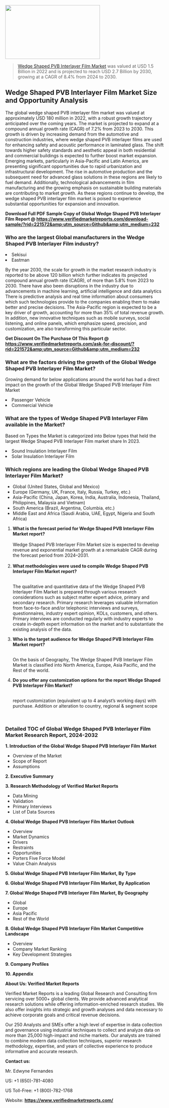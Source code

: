 <img src="https://ffe5etoiles.com/wp-content/uploads/2024/12/MST1-300x171.png" alt="" width="300" height="171" class="alignnone size-medium wp-image-20088" /><blockquote><p><p><a href="https://www.verifiedmarketreports.com/download-sample/?rid=221572&utm_source=Github&utm_medium=232" target="_blank">Wedge Shaped PVB Interlayer Film Market</a> was valued at USD 1.5 Billion in 2022 and is projected to reach USD 2.7 Billion by 2030, growing at a CAGR of 8.4% from 2024 to 2030.</p></blockquote><p><h2>Wedge Shaped PVB Interlayer Film Market Size and Opportunity Analysis</h2> The global wedge shaped PVB interlayer film market was valued at approximately USD 180 million in 2022, with a robust growth trajectory anticipated over the coming years. The market is projected to expand at a compound annual growth rate (CAGR) of 7.2% from 2023 to 2030. This growth is driven by increasing demand from the automotive and construction industries, where wedge shaped PVB interlayer films are used for enhancing safety and acoustic performance in laminated glass. The shift towards higher safety standards and aesthetic appeal in both residential and commercial buildings is expected to further boost market expansion. Emerging markets, particularly in Asia-Pacific and Latin America, are presenting significant opportunities due to rapid urbanization and infrastructural development. The rise in automotive production and the subsequent need for advanced glass solutions in these regions are likely to fuel demand. Additionally, technological advancements in film manufacturing and the growing emphasis on sustainable building materials are contributing to market growth. As these regions continue to develop, the wedge shaped PVB interlayer film market is poised to experience substantial opportunities for expansion and innovation. </p><p class=""><strong>Download Full PDF Sample Copy of Global Wedge Shaped PVB Interlayer Film Report @ <a href="https://www.verifiedmarketreports.com/download-sample/?rid=221572&amp;utm_source=Github&amp;utm_medium=232" target="_blank">https://www.verifiedmarketreports.com/download-sample/?rid=221572&amp;utm_source=Github&amp;utm_medium=232</a></strong></p><h3 id="" class="">Who are the largest Global manufacturers in the Wedge Shaped PVB Interlayer Film industry?</h3><p><li>Sekisui</li><li> Eastman</li></p><div class=""><div class="" dir="" data-message-author-role="" data-message-id="" data-message-model-slug=""><div class=""><div class=""><div class=""><div class="" dir="" data-message-author-role="" data-message-id="" data-message-model-slug=""><div class=""><div class=""><p>By the year 2030, the scale for growth in the market research industry is reported to be above 120 billion which further indicates its projected compound annual growth rate (CAGR), of more than 5.8% from 2023 to 2030. There have also been disruptions in the industry due to advancements in machine learning, artificial intelligence and data analytics There is predictive analysis and real time information about consumers which such technologies provide to the companies enabling them to make better and precise decisions. The Asia-Pacific region is expected to be a key driver of growth, accounting for more than 35% of total revenue growth. In addition, new innovative techniques such as mobile surveys, social listening, and online panels, which emphasize speed, precision, and customization, are also transforming this particular sector.</p><p><strong>Get Discount On The Purchase Of This Report @&nbsp; <a href="https://www.verifiedmarketreports.com/ask-for-discount/?rid=221572&amp;utm_source=Github&amp;utm_medium=232" target="_blank">https://www.verifiedmarketreports.com/ask-for-discount/?rid=221572&amp;utm_source=Github&amp;utm_medium=232</a></strong></p></div></div></div></div></div></div></div></div><h3 id="" class="">What are the factors driving the growth of the Global Wedge Shaped PVB Interlayer Film Market?</h3><p id="" class="">Growing demand for below applications around the world has had a direct impact on the growth of the Global Wedge Shaped PVB Interlayer Film Market</p><p id="" class=""><li>Passenger Vehicle</li><li> Commercial Vehicle</li></p><h3 id="" class="">What are the types of Wedge Shaped PVB Interlayer Film available in the Market?</h3><p id="" class="">Based on Types the Market is categorized into Below types that held the largest Wedge Shaped PVB Interlayer Film market share In 2023.</p><p id="" class=""><li>Sound Insulation Interlayer Film</li><li> Solar Insulation Interlayer Film</li></p><h3 id="" class="">Which regions are leading the Global Wedge Shaped PVB Interlayer Film Market?</h3><ul><li>Global (United States, Global and Mexico)</li><li>Europe (Germany, UK, France, Italy, Russia, Turkey, etc.)</li><li>Asia-Pacific (China, Japan, Korea, India, Australia, Indonesia, Thailand, Philippines, Malaysia and Vietnam)</li><li>South America (Brazil, Argentina, Columbia, etc.)</li><li>Middle East and Africa (Saudi Arabia, UAE, Egypt, Nigeria and South Africa)</li></ul><p><ol><li><strong>What is the forecast period for Wedge Shaped PVB Interlayer Film Market report?<br /></strong><br /><span data-sheets-root="1" data-sheets-value="{&quot;1&quot;:2,&quot;2&quot;:&quot;XXXX size is expected to develop revenue and exponential market growth at a remarkable CAGR during the forecast period from 2024&ndash;2030.&quot;}" data-sheets-userformat="{&quot;2&quot;:12674,&quot;4&quot;:{&quot;1&quot;:2,&quot;2&quot;:16776960},&quot;10&quot;:2,&quot;11&quot;:0,&quot;15&quot;:&quot;Arial&quot;,&quot;16&quot;:12}">Wedge Shaped PVB Interlayer Film Market size is expected to develop revenue and exponential market growth at a remarkable CAGR during the forecast period from 2024&ndash;2031.</span><br /><br /></li><li><strong>What methodologies were used to compile Wedge Shaped PVB Interlayer Film Market report?<br /><br /></strong><p>The qualitative and quantitative data of the&nbsp;Wedge Shaped PVB Interlayer Film Market is prepared through various research considerations such as subject matter expert advice, primary and secondary research. Primary research leverages valuable information from face-to-face and/or telephonic interviews and surveys, questionnaires, industry expert opinion, KOLs, customers, and others. Primary interviews are conducted regularly with industry experts to create in-depth expert information on the market and to substantiate the existing analysis of the data.&nbsp;</p></li><li><strong>Who is the target audience for Wedge Shaped PVB Interlayer Film Market report?<br /><br /></strong><p>On the basis of Geography, The&nbsp;Wedge Shaped PVB Interlayer Film Market is classified into North America, Europe, Asia Pacific, and the Rest of the world.</p></li><li><strong>Do you offer any customization options for the report Wedge Shaped PVB Interlayer Film Market?<br /><br /></strong><p>report customization (equivalent up to 4 analyst&rsquo;s working days) with purchase. Addition or alteration to country, regional &amp; segment scope</p><p>&nbsp;</p></li></ol></p><h3 id="" class="">Detailed TOC of Global Wedge Shaped PVB Interlayer Film Market Research Report, 2024-2032</h3><p id="" class=""><strong>1. Introduction of the Global Wedge Shaped PVB Interlayer Film Market</strong></p><ul><li>Overview of the Market</li><li>Scope of Report</li><li>Assumptions</li></ul><p id="" class=""><strong>2. Executive Summary</strong></p><p id="" class=""><strong>3. Research Methodology of&nbsp;Verified Market Reports</strong></p><ul><li>Data Mining</li><li>Validation</li><li>Primary Interviews</li><li>List of Data Sources</li></ul><p id="" class=""><strong>4. Global Wedge Shaped PVB Interlayer Film Market Outlook</strong></p><ul><li>Overview</li><li>Market Dynamics</li><li>Drivers</li><li>Restraints</li><li>Opportunities</li><li>Porters Five Force Model</li><li>Value Chain Analysis</li></ul><p id="" class=""><strong>5. Global Wedge Shaped PVB Interlayer Film Market, By&nbsp;Type</strong></p><p id="" class=""><strong>6. Global Wedge Shaped PVB Interlayer Film Market, By Application</strong></p><p id="" class=""><strong>7. Global Wedge Shaped PVB Interlayer Film Market, By Geography</strong></p><ul><li>Global</li><li>Europe</li><li>Asia Pacific</li><li>Rest of the World</li></ul><p id="" class=""><strong>8. Global Wedge Shaped PVB Interlayer Film Market Competitive Landscape</strong></p><ul><li>Overview</li><li>Company Market Ranking</li><li>Key Development Strategies</li></ul><p id="" class=""><strong>9. Company Profiles</strong></p><p id="" class=""><strong>10. Appendix</strong></p><p id="" class=""><strong>About Us: Verified Market Reports</strong></p><p id="" class="">Verified Market Reports is a leading Global Research and Consulting firm servicing over 5000+ global clients. We provide advanced analytical research solutions while offering information-enriched research studies. We also offer insights into strategic and growth analyses and data necessary to achieve corporate goals and critical revenue decisions.</p><p id="" class="">Our 250 Analysts and SMEs offer a high level of expertise in data collection and governance using industrial techniques to collect and analyze data on more than 25,000 high-impact and niche markets. Our analysts are trained to combine modern data collection techniques, superior research methodology, expertise, and years of collective experience to produce informative and accurate research.</p><p id="" class=""><strong>Contact us:</strong></p><p id="" class="">Mr. Edwyne Fernandes</p><p id="" class="">US: +1 (650)-781-4080</p><p id="" class="">US Toll-Free: +1 (800)-782-1768</p><p id="" class="">Website: <a target="" data-test-app-aware-link=""><strong>https://www.verifiedmarketreports.com/</strong></a></p>
